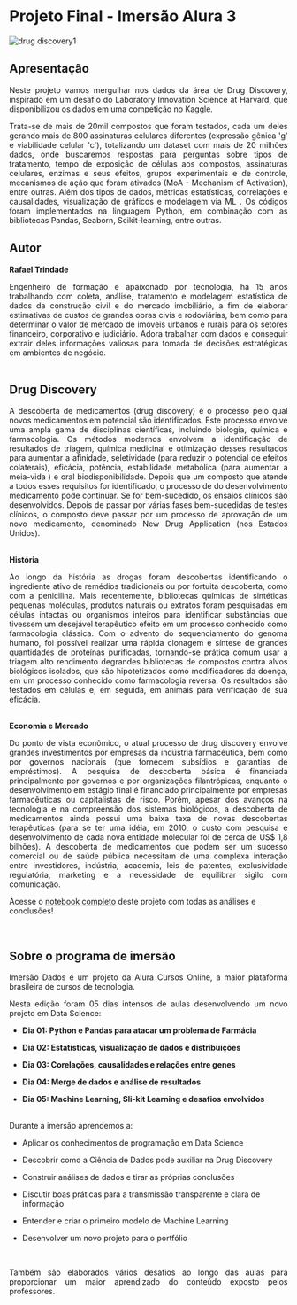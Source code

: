 # Projeto Final - Imersão Alura 3

![drug discovery1](https://user-images.githubusercontent.com/83909180/117577533-87979600-b0c0-11eb-88f6-07b095802140.jpg)

## Apresentação

<p  align = "justify">Neste projeto vamos mergulhar nos dados da área de Drug Discovery, inspirado em um desafio do Laboratory Innovation Science at Harvard, que disponibilizou os dados em uma competição no Kaggle. 

<p  align = "justify">Trata-se de mais de 20mil compostos que foram testados, cada um deles gerando mais de 800 assinaturas celulares diferentes (expressão gênica 'g' e viabilidade celular 'c'), totalizando um dataset com mais de 20 milhões dados, onde buscaremos respostas para perguntas sobre tipos de tratamento, tempo de exposição de células aos compostos, assinaturas celulares, enzimas e seus efeitos, grupos experimentais e de controle, mecanismos de ação que foram ativados (MoA - Mechanism of Activation), entre outras. Além dos tipos de dados, métricas estatísticas, correlações e causalidades, visualização de gráficos e modelagem via ML . Os códigos foram implementados na linguagem Python, em combinação com as bibliotecas Pandas, Seaborn, Scikit-learning, entre outras.

<br>

## **Autor**

 **Rafael Trindade**

<p  align = "justify">Engenheiro de formação e apaixonado por tecnologia, há 15 anos trabalhando com coleta, análise, tratamento e modelagem estatística de dados da construção civil e do mercado imobiliário, a fim de elaborar estimativas de custos de grandes obras civis e rodoviárias, bem como para determinar o valor de mercado de imóveis urbanos e rurais para os setores financeiro, corporativo e judiciário. Adora trabalhar com dados e conseguir extrair deles informações valiosas para tomada de decisões estratégicas em ambientes de negócio.
<br><br>

## Drug Discovery

<p  align = "justify">A descoberta de medicamentos (drug discovery) é o processo pelo qual novos medicamentos em potencial são identificados. Este processo envolve uma ampla gama de disciplinas científicas, incluindo biologia, química e farmacologia. Os métodos modernos envolvem a identificação de resultados de triagem, química medicinal e otimização desses resultados para aumentar a afinidade, seletividade (para reduzir o potencial de efeitos colaterais), eficácia, potência, estabilidade metabólica  (para aumentar a meia-vida ) e oral biodisponibilidade. Depois que um composto que atende a todos esses requisitos for identificado, o processo de do desenvolvimento medicamento pode continuar. Se for bem-sucedido, os ensaios clínicos são desenvolvidos. Depois de passar por várias fases bem-sucedidas de testes clínicos, o composto deve passar por um processo de aprovação de um novo medicamento, denominado New Drug Application (nos Estados Unidos).
<br><br>

**História**
<p  align = "justify">Ao longo da história as drogas foram descobertas identificando o ingrediente ativo de remédios tradicionais ou por fortuita descoberta, como com a penicilina. Mais recentemente, bibliotecas químicas de sintéticas pequenas moléculas, produtos naturais ou extratos foram pesquisadas em células intactas ou organismos inteiros para identificar substâncias que tivessem um desejável terapêutico efeito em um processo conhecido como farmacologia clássica. Com o advento do sequenciamento do genoma humano, foi possível realizar uma rápida clonagem e síntese de grandes quantidades de proteínas purificadas, tornando-se prática comum usar a triagem alto rendimento degrandes bibliotecas de compostos contra alvos biológicos isolados, que são hipotetizados como modificadores da doença, em um processo conhecido como farmacologia reversa. Os resultados são testados em células e, em seguida, em animais para verificação de sua eficácia.
<br><br>

**Economia e Mercado**

<p  align = "justify">Do ponto de vista econômico, o atual processo de drug discovery envolve  grandes investimentos por empresas da indústria farmacêutica, bem como por governos nacionais (que fornecem subsídios e garantias de empréstimos). A pesquisa de descoberta básica é financiada principalmente por governos e por organizações filantrópicas, enquanto o desenvolvimento em estágio final é financiado principalmente por empresas farmacêuticas ou capitalistas de risco. Porém, apesar dos avanços na tecnologia e na compreensão dos sistemas biológicos, a descoberta de medicamentos ainda possui uma baixa taxa de novas descobertas terapêuticas (para se ter uma idéia, em 2010, o custo com pesquisa e desenvolvimento  de cada nova entidade molecular foi de cerca de US$ 1,8 bilhões). A descoberta de medicamentos que podem ser um sucesso comercial ou de saúde pública necessitam de uma complexa interação entre investidores, indústria, academia, leis de patentes, exclusividade regulatória, marketing e a necessidade de equilibrar sigilo com comunicação.

<br>

Acesse o [notebook completo](https://github.com/trindaderafa/imersao-dados-desafio-final/blob/main/First_Portfolio_in_Data_Science_Drugdiscovery.ipynb) deste projeto com todas as análises e conclusões!


<br>

## **Sobre o programa de imersão**

<p  align = "justify">Imersão Dados é um projeto da Alura Cursos Online, a maior plataforma brasileira de cursos de tecnologia.

<p  align = "justify">Nesta edição foram 05 dias intensos de aulas desenvolvendo um novo projeto em Data Science:

<br>

* **Dia 01: Python e Pandas para atacar um problema de Farmácia**

* **Dia 02: Estatísticas, visualização de dados e distribuições**

* **Dia 03: Corelações, causalidades e relações entre genes**

* **Dia 04: Merge de dados e análise de resultados**

* **Dia 05: Machine Learning, Sli-kit Learning e desafios envolvidos**

  
<br>
Durante a imersão aprendemos a:
   
 - Aplicar os conhecimentos de programação em Data Science
   
 - Descobrir como a Ciência de Dados pode auxiliar na Drug Discovery
   
 - Construir análises de dados e tirar as próprias conclusões
   
-  Discutir boas práticas para a transmissão transparente e clara de
   informação

- Entender e criar o primeiro modelo de Machine Learning

- Desenvolver um novo projeto para o portfólio

<br>  
<p  align = "justify">Também são elaborados vários desafios ao longo das aulas para proporcionar um maior aprendizado do conteúdo exposto pelos professores.
 

